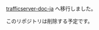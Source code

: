 [trafficserver-doc-ja](https://github.com/trafficserver-doc-ja/trafficserver-doc-ja) へ移行しました。

このリポジトリは削除する予定です。
